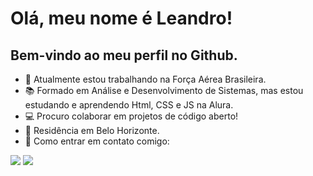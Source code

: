 # Olá, meu nome é Leandro!
## Bem-vindo ao meu perfil no Github.

- 💼 Atualmente estou trabalhando na Força Aérea Brasileira.
- 📚 Formado em Análise e Desenvolvimento de Sistemas, mas estou estudando e aprendendo Html, CSS e JS na Alura.
- 💻 Procuro colaborar em projetos de código aberto!
- 📌 Residência em Belo Horizonte.
- 📨 Como entrar em contato comigo:
<div>
  <a href="https://instagram.com" target="_blank"><img loading="lazy" src="https://img.shields.io/badge/-Instagram-%23E4405F?style=for-the-badge&logo=instagram&logoColor=white" target="_blank"></a>
  <a href="https://www.linkedin.com/in/leandro-mendes-7a93342a2/" target="_blank"><img loading="lazy" src="https://img.shields.io/badge/-LinkedIn-%230077B5?style=for-the-badge&logo=linkedin&logoColor=white" target="_blank"></a>   
</div>

